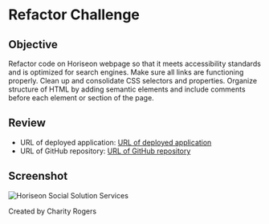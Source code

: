 # Refactor Challenge

## Objective

Refactor code on Horiseon webpage so that it meets accessibility standards and is optimized for search engines. Make sure all links are functioning properly. Clean up and consolidate CSS selectors and properties. Organize structure of HTML by adding semantic elements and include comments before each element or section of the page.

## Review

- URL of deployed application: [URL of deployed application](https://rogerscl116.github.io/horiseon-homepage/)   
- URL of GitHub repository: [URL of GitHub repository](https://github.com/rogerscl116/horiseon-homepage.git)

## Screenshot

![Horiseon Social Solution Services](/assets/screenshots/horiseon-homepage)

Created by Charity Rogers

